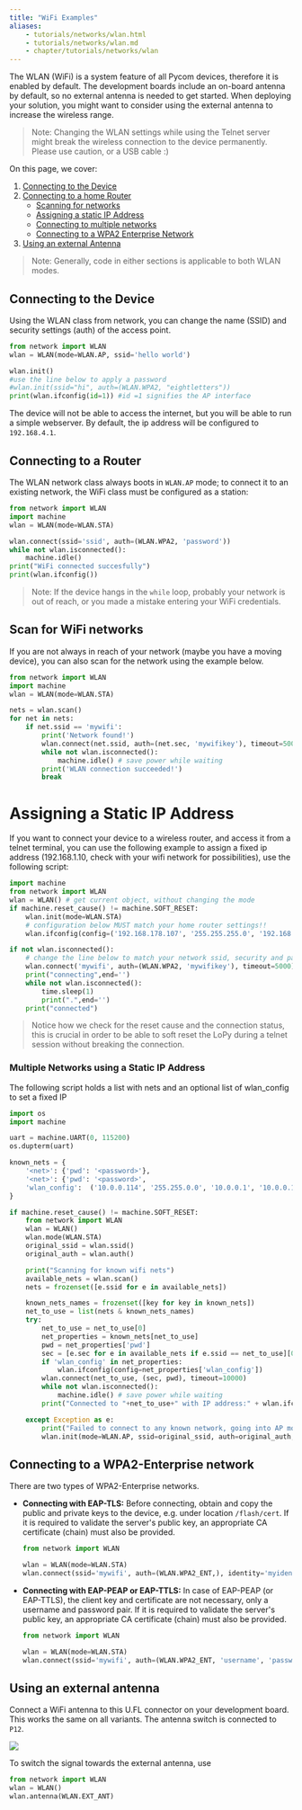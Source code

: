 ```yaml
---
title: "WiFi Examples"
aliases:
    - tutorials/networks/wlan.html
    - tutorials/networks/wlan.md
    - chapter/tutorials/networks/wlan
---
```


The WLAN (WiFi) is a system feature of all Pycom devices, therefore it is enabled by default. The development boards include an on-board antenna by default, so no external antenna is needed to get started. When deploying your solution, you might want to consider using the external antenna to increase the wireless range. 

>Note: Changing the WLAN settings while using the Telnet server might break the wireless connection to the device permanently. Please use caution, or a USB cable :)

On this page, we cover:
1. [Connecting to the Device](#connecting-to-the-device)
2. [Connecting to a home Router](#connecting-to-a-router)
    * [Scanning for networks](#scan-for-wifi-networks)
    * [Assigning a static IP Address](#assigning-a-static-ip-address) 
    * [Connecting to multiple networks](#multiple-networks-using-a-static-ip-address)
    * [Connecting to a WPA2 Enterprise Network](#connecting-to-a-wpa2-enterprise-network)
3. [Using an external Antenna](#using-an-external-antenna)


>Note: Generally, code in either sections is applicable to both WLAN modes.

## Connecting to the Device
Using the WLAN class from network, you can change the name (SSID) and security settings (auth) of the access point.  

```python
from network import WLAN
wlan = WLAN(mode=WLAN.AP, ssid='hello world')

wlan.init()
#use the line below to apply a password
#wlan.init(ssid="hi", auth=(WLAN.WPA2, "eightletters"))
print(wlan.ifconfig(id=1)) #id =1 signifies the AP interface
```
The device will not be able to access the internet, but you will be able to run a simple webserver. By default, the ip address will be configured to `192.168.4.1`.

## Connecting to a Router

The WLAN network class always boots in `WLAN.AP` mode; to connect it to an existing network, the WiFi class must be configured as a station:

```python
from network import WLAN
import machine
wlan = WLAN(mode=WLAN.STA)

wlan.connect(ssid='ssid', auth=(WLAN.WPA2, 'password'))
while not wlan.isconnected():
    machine.idle()
print("WiFi connected succesfully")
print(wlan.ifconfig())
```

>Note: If the device hangs in the `while` loop, probably your network is out of reach, or you made a mistake entering your WiFi credentials.

## Scan for WiFi networks
If you are not always in reach of your network (maybe you have a moving device), you can also scan for the network using the example below.

```python
from network import WLAN
import machine
wlan = WLAN(mode=WLAN.STA)

nets = wlan.scan()
for net in nets:
    if net.ssid == 'mywifi':
        print('Network found!')
        wlan.connect(net.ssid, auth=(net.sec, 'mywifikey'), timeout=5000)
        while not wlan.isconnected():
            machine.idle() # save power while waiting
        print('WLAN connection succeeded!')
        break
```

# Assigning a Static IP Address 
If you want to connect your device to a wireless router, and access it from a telnet terminal, you can use the following example to assign a fixed ip address (192.168.1.10, check with your wifi network for possibilities), use the following script:

```python
import machine
from network import WLAN
wlan = WLAN() # get current object, without changing the mode
if machine.reset_cause() != machine.SOFT_RESET:
    wlan.init(mode=WLAN.STA)
    # configuration below MUST match your home router settings!!
    wlan.ifconfig(config=('192.168.178.107', '255.255.255.0', '192.168.1.10', '8.8.8.8')) # (ip, subnet_mask, gateway, DNS_server)

if not wlan.isconnected():
    # change the line below to match your network ssid, security and password
    wlan.connect('mywifi', auth=(WLAN.WPA2, 'mywifikey'), timeout=5000)
    print("connecting",end='')
    while not wlan.isconnected():
        time.sleep(1)
        print(".",end='')
    print("connected")
```
> Notice how we check for the reset cause and the connection status, this is crucial in order to be able to soft reset the LoPy during a telnet session without breaking the connection.

### Multiple Networks using a Static IP Address
The following script holds a list with nets and an optional list of wlan_config to set a fixed IP

```python
import os
import machine

uart = machine.UART(0, 115200)
os.dupterm(uart)

known_nets = {
    '<net>': {'pwd': '<password>'},
    '<net>': {'pwd': '<password>', 
    'wlan_config':  ('10.0.0.114', '255.255.0.0', '10.0.0.1', '10.0.0.1')}, # (ip, subnet_mask, gateway, DNS_server)
}

if machine.reset_cause() != machine.SOFT_RESET:
    from network import WLAN
    wlan = WLAN()
    wlan.mode(WLAN.STA)
    original_ssid = wlan.ssid()
    original_auth = wlan.auth()

    print("Scanning for known wifi nets")
    available_nets = wlan.scan()
    nets = frozenset([e.ssid for e in available_nets])

    known_nets_names = frozenset([key for key in known_nets])
    net_to_use = list(nets & known_nets_names)
    try:
        net_to_use = net_to_use[0]
        net_properties = known_nets[net_to_use]
        pwd = net_properties['pwd']
        sec = [e.sec for e in available_nets if e.ssid == net_to_use][0]
        if 'wlan_config' in net_properties:
            wlan.ifconfig(config=net_properties['wlan_config'])
        wlan.connect(net_to_use, (sec, pwd), timeout=10000)
        while not wlan.isconnected():
            machine.idle() # save power while waiting
        print("Connected to "+net_to_use+" with IP address:" + wlan.ifconfig()[0])

    except Exception as e:
        print("Failed to connect to any known network, going into AP mode")
        wlan.init(mode=WLAN.AP, ssid=original_ssid, auth=original_auth, channel=6, antenna=WLAN.INT_ANT)
```
## Connecting to a WPA2-Enterprise network

There are two types of WPA2-Enterprise networks.

* **Connecting with EAP-TLS:**
Before connecting, obtain and copy the public and private keys to the device, e.g. under location `/flash/cert`. If it is required to validate the server's public key, an appropriate CA certificate (chain) must also be provided.

    ```python
    from network import WLAN

    wlan = WLAN(mode=WLAN.STA)
    wlan.connect(ssid='mywifi', auth=(WLAN.WPA2_ENT,), identity='myidentity', ca_certs='/flash/cert/ca.pem', keyfile='/flash/cert/client.key', certfile='/flash/cert/client.crt')
    ```

* **Connecting with EAP-PEAP or EAP-TTLS:**
In case of EAP-PEAP (or EAP-TTLS), the client key and certificate are not necessary, only a username and password pair. If it is required to validate the server's public key, an appropriate CA certificate (chain) must also be provided.

    ```python
    from network import WLAN

    wlan = WLAN(mode=WLAN.STA)
    wlan.connect(ssid='mywifi', auth=(WLAN.WPA2_ENT, 'username', 'password'), [identity='myidentity', ca_certs='/flash/cert/ca.pem'])
    ```


## Using an external antenna

Connect a WiFi antenna to this U.FL connector on your development board. This works the same on all variants. The antenna switch is connected to `P12`. 

![](/gitbook/assets/wifi_pigtail_ant_lopy4.png) 


To switch the signal towards the external antenna, use
```python
from network import WLAN
wlan = WLAN()
wlan.antenna(WLAN.EXT_ANT)
```



